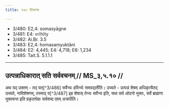 ```yaml
---
title: १४० टिप्पन्यः

---
```

- 3/480: E2,4: somasyāgne
- 3/481: E4: vrīhīty
- 3/482: Ai.Br. 3.5
- 3/483: E2,4: homasaṃyuktāni
- 3/484: E2: 4,445; E4: 4,718; E6: 1,234
- 3/485: Tait.S. 5.1.1.1

____________________________________________


## उत्पन्नाधिकारात् सति सर्ववचनम् // MS_३,५.१० //

अथ यद् उक्तम् - तद् यत्[^3/486] सर्वेभ्यः हविर्भ्यः समवद्यतीति। उच्यते - उत्पन्नं शेषम् अधिकृत्यैतद् उच्यते, नाविशेषणम्, तस्माद् य[^3/487] इह शेषास् तेभ्यः सर्वेभ्य इति, यथा सर्व ओदनो भुक्तः, सर्वे ब्राह्मणा भुक्तवन्त इति प्रकृतापेक्षः सर्वशब्द एवम् अत्रापीति।
